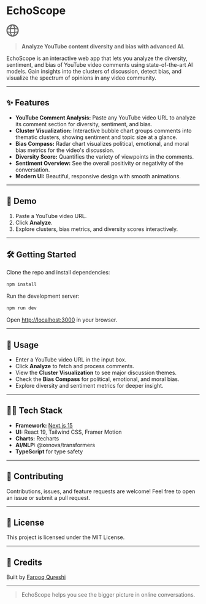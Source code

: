 # EchoScope

![EchoScope Logo](public/globe.svg)

> **Analyze YouTube content diversity and bias with advanced AI.**

EchoScope is an interactive web app that lets you analyze the diversity, sentiment, and bias of YouTube video comments using state-of-the-art AI models. Gain insights into the clusters of discussion, detect bias, and visualize the spectrum of opinions in any video community.

---

## ✨ Features

- **YouTube Comment Analysis:** Paste any YouTube video URL to analyze its comment section for diversity, sentiment, and bias.
- **Cluster Visualization:** Interactive bubble chart groups comments into thematic clusters, showing sentiment and topic size at a glance.
- **Bias Compass:** Radar chart visualizes political, emotional, and moral bias metrics for the video's discussion.
- **Diversity Score:** Quantifies the variety of viewpoints in the comments.
- **Sentiment Overview:** See the overall positivity or negativity of the conversation.
- **Modern UI:** Beautiful, responsive design with smooth animations.

---

## 🚀 Demo


1. Paste a YouTube video URL.
2. Click **Analyze**.
3. Explore clusters, bias metrics, and diversity scores interactively.

---

## 🛠️ Getting Started

Clone the repo and install dependencies:

```bash
npm install
```

Run the development server:

```bash
npm run dev
```

Open [http://localhost:3000](http://localhost:3000) in your browser.

---

## 📖 Usage

- Enter a YouTube video URL in the input box.
- Click **Analyze** to fetch and process comments.
- View the **Cluster Visualization** to see major discussion themes.
- Check the **Bias Compass** for political, emotional, and moral bias.
- Explore diversity and sentiment metrics for deeper insight.

---

## 🧑‍💻 Tech Stack

- **Framework:** [Next.js 15](https://nextjs.org/)
- **UI:** React 19, Tailwind CSS, Framer Motion
- **Charts:** Recharts
- **AI/NLP:** @xenova/transformers
- **TypeScript** for type safety

---

## 🤝 Contributing

Contributions, issues, and feature requests are welcome! Feel free to open an issue or submit a pull request.

---

## 📄 License

This project is licensed under the MIT License.

---

## 🙏 Credits

Built by [Farooq Qureshi](https://farooqqureshi.com)

---

> EchoScope helps you see the bigger picture in online conversations.
